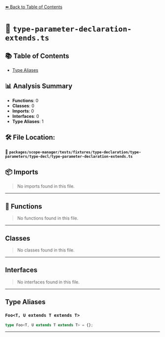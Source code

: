 [⬅️ Back to Table of Contents](../../../../../../../index.md)

# 📄 `type-parameter-declaration-extends.ts`

## 📚 Table of Contents

- [Type Aliases](#type-aliases)

## 📊 Analysis Summary

- **Functions**: 0
- **Classes**: 0
- **Imports**: 0
- **Interfaces**: 0
- **Type Aliases**: 1

## 🛠️ File Location:
📂 **`packages/scope-manager/tests/fixtures/type-declaration/type-parameters/type-decl/type-parameter-declaration-extends.ts`**

## 📦 Imports

> No imports found in this file.


---

## 🔧 Functions

> No functions found in this file.


---

## Classes

> No classes found in this file.


---

## Interfaces

> No interfaces found in this file.


---

## Type Aliases

### `Foo<T, U extends T extends T>`

```ts
type Foo<T, U extends T extends T> = {};
```


---